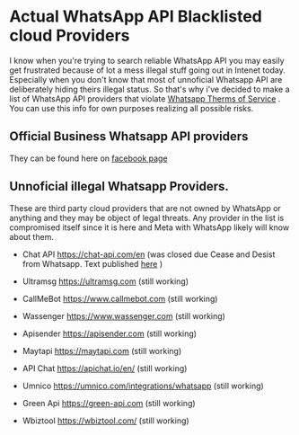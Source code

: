 # Actual WhatsApp API Blacklisted cloud Providers

I know when you're trying to search reliable WhatsApp API you may easily get frustrated because of lot a mess illegal stuff going out in Intenet today. Especially when you don't know that most of unnoficial  Whatsapp API are deliberately hiding theirs illegal status.  So that's why i've decided to make a list of WhatsApp API providers that violate [Whatsapp Therms of Service](https://www.whatsapp.com/legal/terms-of-service) . You can use this info for own purposes realizing all possible risks. 

## Official Business Whatsapp API providers
They can be found here on [facebook page](https://www.facebook.com/business/partner-directory/search?solution_type=messaging&platforms=whatsapp)

## Unnoficial illegal Whatsapp Providers. 
These are third party cloud providers that are not owned by WhatsApp or anything and they may be object of legal threats. Any provider in the list is compromised itself since it is here and Meta with WhatsApp likely will know about them.

* Chat API https://chat-api.com/en (was closed due
 Cease and Desist from Whatsapp. Text published [here](https://www.docdroid.net/gWpFsXz/whatsapps-cease-and-desist-and-demand-against-chat-api-pdf) )

* Ultramsg  https://ultramsg.com (still working)
  
* CallMeBot https://www.callmebot.com (still working)
  
* Wassenger https://www.wassenger.com (still working)
  
* Apisender https://apisender.com (still working)
  
* Maytapi https://maytapi.com (still working)

* API Chat https://apichat.io/en/ (still working)

* Umnico https://umnico.com/integrations/whatsapp (still working)

* Green Api https://green-api.com (still working)

* Wbiztool https://wbiztool.com/ (still working)

